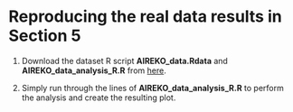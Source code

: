 #  Reproducing the real data results in Section 5

1. Download the dataset R script **AIREKO_data.Rdata** and  **AIREKO_data_analysis_R.R** from [here](https://github.com/ninhtran02/ParFilter/tree/main/Real%20Data).

2. Simply run through the lines of **AIREKO_data_analysis_R.R** to perform the analysis and create the resulting plot.






